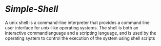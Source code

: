 # _Simple-Shell_

 A unix shell is a command-line interpreter that provides a command line user interface for unix-like operating systems. The shell is both an interactive commandlanguage and a scripting language, and is used by the operating system to control the execution of the system using shell scripts
